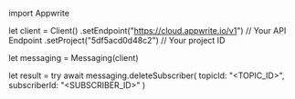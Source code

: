 import Appwrite

let client = Client()
    .setEndpoint("https://cloud.appwrite.io/v1") // Your API Endpoint
    .setProject("5df5acd0d48c2") // Your project ID

let messaging = Messaging(client)

let result = try await messaging.deleteSubscriber(
    topicId: "<TOPIC_ID>",
    subscriberId: "<SUBSCRIBER_ID>"
)

